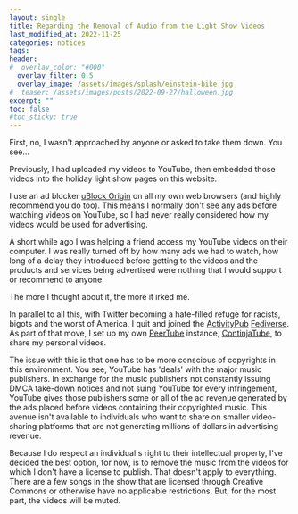 ```yaml
---
layout: single
title: Regarding the Removal of Audio from the Light Show Videos
last_modified_at: 2022-11-25
categories: notices
tags: 
header:
#  overlay_color: "#000"
  overlay_filter: 0.5
  overlay_image: /assets/images/splash/einstein-bike.jpg
#  teaser: /assets/images/posts/2022-09-27/halloween.jpg
excerpt: ""
toc: false
#toc_sticky: true
---
```


First, no, I wasn't approached by anyone or asked to take them down. You see...

Previously, I had uploaded my videos to YouTube, then embedded those videos into the holiday light show pages on this website. 

I use an ad blocker [uBlock Origin](https://ublockorigin.com) on all my own web browsers (and highly recommend you do too). This means I normally don't see any ads before watching videos on YouTube, so I had never really considered how my videos would be used for advertising. 

A short while ago I was helping a friend access my YouTube videos on their computer. I was really turned off by how many ads we had to watch, how long of a delay they introduced before getting to the videos and the products and services being advertised were nothing that I would support or recommend to anyone.

The more I thought about it, the more it irked me. 

In parallel to all this, with Twitter becoming a hate-filled refuge for racists, bigots and the worst of America, I quit and joined the [ActivityPub](https://en.wikipedia.org/wiki/ActivityPub) [Fediverse](https://en.wikipedia.org/wiki/Fediverse). As part of that move, I set up my own [PeerTube](https://joinpeertube.org/) instance, [ContinjaTube](https://tube.continja.com), to share my personal videos.

The issue with this is that one has to be more conscious of copyrights in this environment. You see, YouTube has 'deals' with the major music publishers. In exchange for the music publishers not constantly issuing DMCA take-down notices and not suing YouTube for every infringement, YouTube gives those publishers some or all of the ad revenue generated by the ads placed before videos containing their copyrighted music. This avenue isn't available to individuals who want to share on smaller video-sharing platforms that are not generating millions of dollars in advertising revenue.

Because I do respect an individual's right to their intellectual property, I've decided the best option, for now, is to remove the music from the videos for which I don't have a license to publish. That doesn't apply to everything. There are a few songs in the show that are licensed through Creative Commons or otherwise have no applicable restrictions. But, for the most part, the videos will be muted.